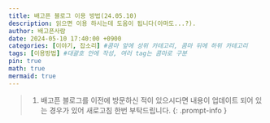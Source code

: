 ```yaml
---
title: 배고픈 블로그 이용 방법(24.05.10)
description: 읽으면 이용 하시는데 도움이 됩니다(아마도...?).
author: 배고픈사람
date: 2024-05-10 17:40:00 +0900
categories: [이야기, 잡소리] #콤마 앞에 상위 카테고리, 콤마 뒤에 하위 카테고리
tags: [이용방법] #대괄호 안에 작성, 여러 tag는 콤마로 구분
pin: true
math: true
mermaid: true
---
```


<!--
    헤딩 1 (#)는 제목이랑 같은 취급이라서 TOC에 반영안됨.
    헤딩 2 (##) 부터 사용 할 것.
    이 아래부터 글 작성 
-->  
>1. 배고픈 블로그를 이전에 방문하신 적이 있으시다면 내용이 업데이트 되어 있는 경우가 있어 새로고침 한번 부탁드립니다.
{: .prompt-info }

